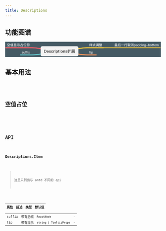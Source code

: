 ```yaml
---
title: Descriptions
---
```


## 功能图谱

<img src='./demos/images/features.png' />

## 基本用法

<code src="./demos/basic.tsx" title='基本用法' desc="取消最后一行padding-bottom"/>

## 空值占位

<code src="./demos/empty.tsx" title='空值占位' desc="默认显示'-',可在全局配置中调整"/>

## API

### Descriptions.Item

> 这里只列出与 antd 不同的 api

| 属性   | 描述     | 类型                     | 默认值 |
| ------ | -------- | ------------------------ | ------ |
| suffix | 带有后缀 | `ReactNode`              | -      |
| tip    | 带有提示 | `string \| TooltipProps` | -      |
